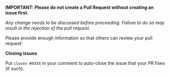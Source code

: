 **IMPORTANT: Please do not create a Pull Request without creating an issue first.**

*Any change needs to be discussed before proceeding. Failure to do so may result in the rejection of the pull request.*

Please provide enough information so that others can review your pull request:

**Closing issues**

Put `closes #XXXX` in your comment to auto-close the issue that your PR fixes (if such).